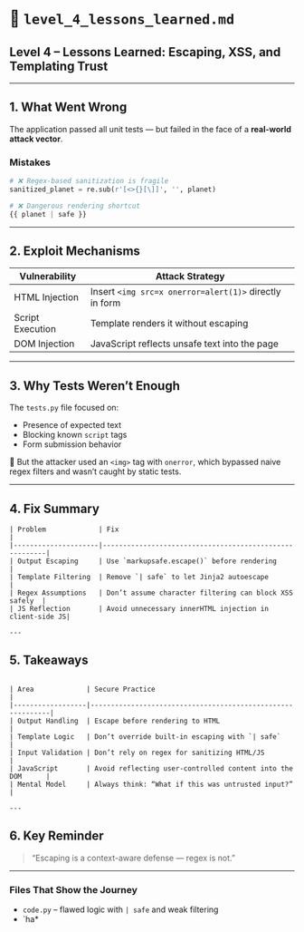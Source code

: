 # 📄 `level_4_lessons_learned.md`

## Level 4 – Lessons Learned: Escaping, XSS, and Templating Trust

---

## 1. What Went Wrong

The application passed all unit tests — but failed in the face of a **real-world attack vector**.

### Mistakes

```python
# ❌ Regex-based sanitization is fragile
sanitized_planet = re.sub(r'[<>{}[\]]', '', planet)

# ❌ Dangerous rendering shortcut
{{ planet | safe }}
```

---

## 2. Exploit Mechanisms

| Vulnerability    | Attack Strategy                                           |
|------------------|-----------------------------------------------------------|
| HTML Injection   | Insert `<img src=x onerror=alert(1)>` directly in form    |
| Script Execution | Template renders it without escaping                      |
| DOM Injection    | JavaScript reflects unsafe text into the page             |

---

## 3. Why Tests Weren’t Enough

The `tests.py` file focused on:

* Presence of expected text
* Blocking known `script` tags
* Form submission behavior

🧠 But the attacker used an `<img>` tag with `onerror`, which bypassed naive regex filters and wasn’t caught by static tests.

---

## 4. Fix Summary

```text
| Problem             | Fix                                                   |
|---------------------|--------------------------------------------------------|
| Output Escaping     | Use `markupsafe.escape()` before rendering             |
| Template Filtering  | Remove `| safe` to let Jinja2 autoescape               |
| Regex Assumptions   | Don’t assume character filtering can block XSS safely  |
| JS Reflection       | Avoid unnecessary innerHTML injection in client-side JS|

---
```

## 5. Takeaways

```text

| Area             | Secure Practice                                            |
|------------------|------------------------------------------------------------|
| Output Handling  | Escape before rendering to HTML                            |
| Template Logic   | Don’t override built-in escaping with `| safe`             |
| Input Validation | Don’t rely on regex for sanitizing HTML/JS                |
| JavaScript       | Avoid reflecting user-controlled content into the DOM      |
| Mental Model     | Always think: “What if this was untrusted input?”         |

---
```

## 6. Key Reminder

> “Escaping is a context-aware defense — regex is not.”

---

### Files That Show the Journey

* `code.py` – flawed logic with `| safe` and weak filtering  
* `ha*
